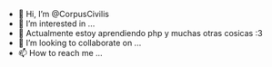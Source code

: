 - 👋 Hi, I’m @CorpusCivilis
- 👀 I’m interested in ...
- 🌱 Actualmente estoy aprendiendo php y muchas otras cosicas :3
- 💞️ I’m looking to collaborate on ...
- 📫 How to reach me ...

<!---
CorpusCivilis/CorpusCivilis is a ✨ special ✨ repository because its `README.md` (this file) appears on your GitHub profile.
You can click the Preview link to take a look at your changes.
--->
